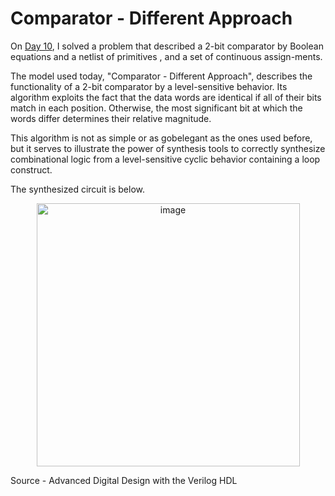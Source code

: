 # Comparator - Different Approach

On [Day 10](), I solved a problem that described a 2-bit comparator by Boolean equations and a netlist of primitives , and a set of continuous assign-ments.

The model used today, "Comparator - Different Approach", describes the functionality of a 2-bit comparator by a level-sensitive behavior.
Its algorithm exploits the fact that the data words are identical if all of their bits match in each position. Otherwise, the most significant bit at which the words differ determines their relative magnitude. 

This algorithm is not as simple or as gobelegant as the ones used before, but it serves to illustrate the power of synthesis tools to correctly synthesize combinational logic from a level-sensitive cyclic behavior containing a loop construct. 

The synthesized circuit is below.

<p align = "center">
  
  <img width="421" alt="image" src="https://user-images.githubusercontent.com/82091082/212984916-59080f65-bcf9-46ea-af87-15ff93763b24.png">

</p>

Source - Advanced Digital Design with the Verilog HDL
